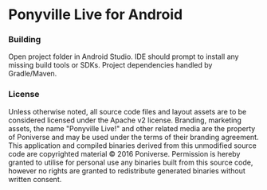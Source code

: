 Ponyville Live for Android
==========================

### Building

Open project folder in Android Studio. IDE should prompt to install any missing build tools or SDKs. Project dependencies handled by Gradle/Maven.

### License

Unless otherwise noted, all source code files and layout assets are to be considered licensed under
the Apache v2 license. Branding, marketing assets, the name "Ponyville Live!" and other related media
are the property of Poniverse and may be used under the terms of their branding agreement. This
application and compiled binaries derived from this unmodified source code are copyrighted material
© 2016 Poniverse. Permission is hereby granted to utilise for personal use any binaries built from this
source code, however no rights are granted to redistribute generated binaries without written consent.
